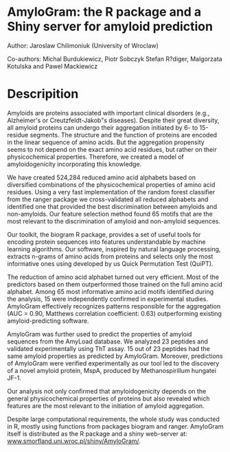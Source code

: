 # AmyloGram: the R package and a Shiny server for amyloid prediction

Author: Jaroslaw Chilimoniuk (University of Wroclaw)

Co-authors: Michal Burdukiewicz, Piotr Sobczyk Stefan R?diger, Malgorzata Kotulska and Pawel Mackiewicz

# Descripition

Amyloids are proteins associated with important clinical disorders (e.g., Alzheimer's or Creutzfeldt-Jakob"s diseases). Despite their great diversity, all amyloid proteins can undergo their aggregation initiated by 6- to 15-residue segments. The structure and the function of proteins are encoded in the linear sequence of amino acids. But the aggregation propensity seems to not depend on the exact amino acid residues, but rather on their physicochemical properties. Therefore, we created a model of amyloidogenicity incorporating this knowledge.

We have created 524,284 reduced amino acid alphabets based on diversified combinations of the physicochemical properties of amino acid residues. Using a very fast implementation of the random forest classifier from the ranger package we cross-validated all reduced alphabets and identified one that provided the best discrimination between amyloids and non-amyloids. Our feature selection method found 65 motifs that are the most relevant to the discrimination of amyloid and non-amyloid sequences.

Our toolkit, the biogram R package, provides a set of useful tools for encoding protein sequences into features understandable by machine learning algorithms. Our software, inspired by natural language processing, extracts n-grams of amino acids from proteins and selects only the most informative ones using developed by us Quick Permutation Test (QuiPT).

The reduction of amino acid alphabet turned out very efficient. Most of the predictors based on them outperformed those trained on the full amino acid alphabet. Among 65 most informative amino acid motifs identified during the analysis, 15 were independently confirmed in experimental studies. AmyloGram effectively recognizes patterns responsible for the aggregation (AUC = 0.90, Matthews correlation coefficient: 0.63) outperforming existing amyloid-predicting software. 

AmyloGram was further used to predict the properties of amyloid sequences from the AmyLoad database. We analyzed 23 peptides and validated experimentally using ThT assay. 15 out of 23 peptides had the same amyloid properties as predicted by AmyloGram. Moreover, predictions of AmyloGram were verified experimentally as our tool led to the discovery of a novel amyloid protein, MspA, produced by Methanospirillum hungatei JF-1.

Our analysis not only confirmed that amyloidogenicity depends on the general physicochemical properties of proteins but also revealed which features are the most relevant to the initiation of amyloid aggregation. 

Despite large computational requirements, the whole study was conducted in R, mostly using functions from packages biogram and ranger. AmyloGram itself is distributed as the R package and a shiny web-server at: www.smorfland.uni.wroc.pl/shiny/AmyloGram/. 

